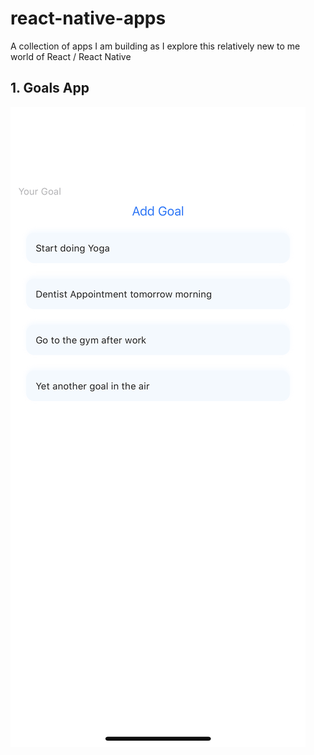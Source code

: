 # react-native-apps

A collection of apps I am building as I explore this relatively new to me world of React / React Native

## 1. Goals App

<img src="https://raw.githubusercontent.com/alivcor/react-native-apps/master/assets/img/goals_app.PNG"/>